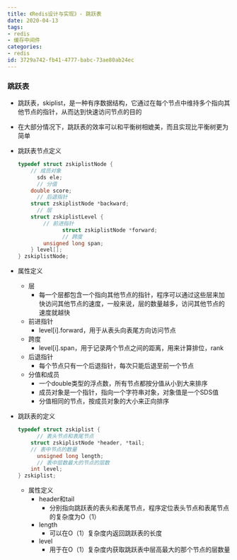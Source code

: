 ```yaml
---
title: 《Redis设计与实现》- 跳跃表
date: 2020-04-13
tags:
- redis
- 缓存中间件
categories:
- redis
id: 3729a742-fb41-4777-babc-73ae80ab24ec
---
```


### 跳跃表

- 跳跃表，skiplist，是一种有序数据结构，它通过在每个节点中维持多个指向其他节点的指针，从而达到快速访问节点的目的

- 在大部分情况下，跳跃表的效率可以和平衡树相媲美，而且实现比平衡树更为简单

- 跳跃表节点定义

  ```c
  typedef struct zskiplistNode {
      // 成员对象
  		sds ele;
  		// 分值
      double score;
  		// 后退指针
      struct zskiplistNode *backward;
  		// 层
      struct zskiplistLevel {
  	      // 前进指针
  				struct zskiplistNode *forward;
  				// 跨度
          unsigned long span;
      } level[];
  } zskiplistNode;
  ```

- 属性定义

  - 层
    - 每一个层都包含一个指向其他节点的指针，程序可以通过这些层来加快访问其他节点的速度，一般来说，层的数量越多，访问其他节点的速度就越快
  - 前进指针
    - level[i].forward，用于从表头向表尾方向访问节点
  - 跨度
    - level[i].span，用于记录两个节点之间的距离，用来计算排位，rank
  - 后退指针
    - 每个节点只有一个后退指针，每次只能后退至前一个节点
  - 分值和成员
    - 一个double类型的浮点数，所有节点都按分值从小到大来排序
    - 成员对象是一个指针，指向一个字符串对象，对象值是一个SDS值
    - 分值相同的节点，按成员对象的大小来正向排序

- 跳跃表的定义

  ```c
  typedef struct zskiplist {
  		// 表头节点和表尾节点
      struct zskiplistNode *header, *tail;
      // 表中节点的数量
  		unsigned long length;
  		// 表中层数最大的节点的层数
      int level;
  } zskiplist;
  ```

  - 属性定义
    - header和tail
      - 分别指向跳跃表的表头和表尾节点，程序定位表头节点和表尾节点的复杂度为O（1）
    - length
      - 可以在O（1）复杂度内返回跳跃表的长度
    - level
      - 用于在O（1）复杂度内获取跳跃表中层高最大的那个节点的层数量